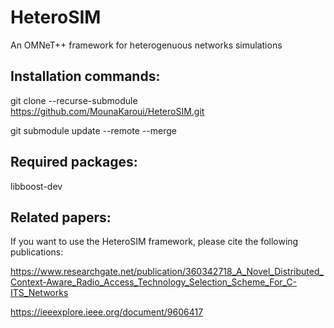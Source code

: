 # HeteroSIM

An OMNeT++ framework for  heterogenuous networks simulations


## Installation commands:


git clone --recurse-submodule https://github.com/MounaKaroui/HeteroSIM.git


git submodule update --remote --merge 


## Required packages:


libboost-dev 

## Related papers:

  If you want to use the HeteroSIM framework, please cite the following publications: 

 https://www.researchgate.net/publication/360342718_A_Novel_Distributed_Context-Aware_Radio_Access_Technology_Selection_Scheme_For_C-ITS_Networks
 
 https://ieeexplore.ieee.org/document/9606417
 
